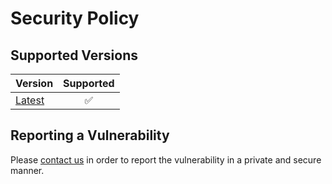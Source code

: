 # Security Policy

## Supported Versions

| Version        | Supported |
|----------------|:---------:|
| [Latest][root] |     ✅     |

## Reporting a Vulnerability

Please [contact us][contact] in order to report the vulnerability in a private and secure manner.

<!-- Link aliases -->

[root]: ./

<!-- Contact -->

[contact]: CONTACT.md